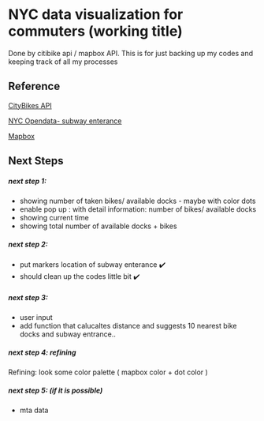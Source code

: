 # NYC data visualization for commuters (working title)


Done by citibike api / mapbox API.
This is for just backing up my codes and keeping track of all my processes



## Reference
[CityBikes API](http://api.citybik.es/)

[NYC Opendata- subway enterance](https://nycopendata.socrata.com/Transportation/Subway-Entrances/drex-xx56?)

[Mapbox](https://www.mapbox.com/)


## Next Steps
##### next step 1:
- showing number of taken bikes/ available docks - maybe with color dots 
- enable pop up : with detail information: number of bikes/ available docks
- showing current time
- showing total number of available docks + bikes 

##### next step 2:
- put markers location of subway enterance :heavy_check_mark:
- should clean up the codes little bit :heavy_check_mark:

##### next step 3:
- user input
- add function that calucaltes distance and suggests 10 nearest bike docks and subway entrance..

##### next step 4: refining
Refining: look some color palette ( mapbox color + dot color )

##### next step 5: (if it is possible)
- mta data